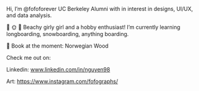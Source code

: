 Hi, I’m @fofoforever
UC Berkeley Alumni with in interest in designs, UI/UX, and data analysis. 

🌴 🌞 🍍 Beachy girly girl and a hobby enthusiast! I’m currently learning longboarding, snowboarding, anything boarding. 

📖 Book at the moment: Norwegian Wood

Check me out on:

Linkedin: www.linkedin.com/in/nguyen98 

Art: https://www.instagram.com/fofographs/

<!---
fofoforever/fofoforever is a ✨ special ✨ repository because its `README.md` (this file) appears on your GitHub profile.
You can click the Preview link to take a look at your changes.
--->
